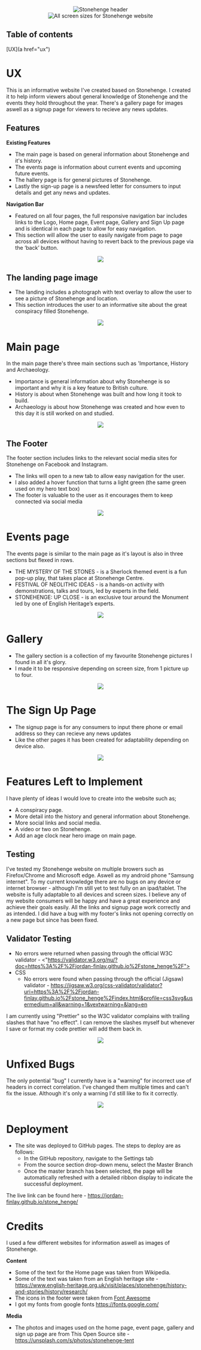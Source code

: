 <div align="center"><img src="assets/readme/stonehenge.jpg" alt="Stonehenge header"></div>

<div align="center"><img src="assets/readme/allscreens.jpg" alt="All screen sizes for Stonehenge website"></div>

## Table of contents
[UX](a href="ux")


# UX

This is an informative website I've created based on Stonehenge.
I created it to help inform viewers about general knowledge of Stonehenge and the events they hold throughout the year.
There's a gallery page for images aswell as a signup page for viewers to recieve any news updates.

## Features

__Existing Features__

- The main page is based on general information about Stonehenge and it's history.
- The events page is information about current events and upcoming future events.
- The hallery page is for general pictures of Stonehenge.
- Lastly the sign-up page is a newsfeed letter for consumers to input details and get any news and updates.

__Navigation Bar__

- Featured on all four pages, the full responsive navigation bar includes links to the Logo, Home page, Event page, Gallery and Sign Up page and is identical in each page to allow for easy navigation.
- This section will allow the user to easily navigate from page to page across all devices without having to revert back to the previous page via the ‘back’ button.

<div align="center"><img src="assets/readme/nav_bar.jpg"></div>

## The landing page image

- The landing includes a photograph with text overlay to allow the user to see a picture of Stonehenge and location.
- This section introduces the user to an informative site about the great conspiracy filled Stonehenge.

<div align="center"><img src="assets/readme/hero_image.jpg"></div>

# Main page

In the main page there's three main sections such as 'Importance, History and Archaeology.

- Importance is general information about why Stonehenge is so important and why it is a key feature to British culture.
- History is about when Stonehenge was built and how long it took to build.
- Archaeology is about how Stonehenge was created and how even to this day it is still worked on and studied.

<div align="center"><img src="assets/readme/main_page.jpg"></div>

## The Footer

The footer section includes links to the relevant social media sites for Stonehenge on Facebook and Instagram.

- The links will open to a new tab to allow easy navigation for the user.
- I also added a hover function that turns a light green (the same green used on my hero text box)
- The footer is valuable to the user as it encourages them to keep connected via social media

<div align="center"><img src="assets/readme/footer_links.jpg"></div>

# Events page

The events page is similar to the main page as it's layout is also in three sections but flexed in rows.

- THE MYSTERY OF THE STONES - is a Sherlock themed event is a fun pop-up play, that takes place at Stonehenge Centre.
- FESTIVAL OF NEOLITHIC IDEAS - is a hands-on activity with demonstrations, talks and tours, led by experts in the field.
- STONEHENGE: UP CLOSE - is an exclusive tour around the Monument led by one of English Heritage’s experts.

<div align="center"><img src="assets/readme/events_page.jpg"></div>

# Gallery

- The gallery section is a collection of my favourite Stonehenge pictures I found in all it's glory.
- I made it to be responsive depending on screen size, from 1 picture up to four.

<div align="center"><img src="assets/readme/gallery_section.jpg"></div>

# The Sign Up Page

- The signup page is for any consumers to input there phone or email address so they can recieve any news updates
- Like the other pages it has been created for adaptability depending on device also.

<div align="center"><img src="assets/readme/signup_page.jpg"></div>

# Features Left to Implement

I have plenty of ideas I would love to create into the website such as;

- A conspiracy page.
- More detail into the history and general information about Stonehenge.
- More social links and social media.
- A video or two on Stonehenge.
- Add an age clock near hero image on main page.

## Testing

I've tested my Stonehenge website on multiple browers such as Firefox/Chrome and Microsoft edge. Aswell as my android phone "Samsung internet".
To my current knowledge there are no bugs on any device or internet browser - although I'm still yet to test fully on an ipad/tablet.
The website is fully adaptable to all devices and screen sizes.
I believe any of my website consumers will be happy and have a great experience and achieve their goals easily.
All the links and signup page work correctly and as intended.
I did have a bug with my footer's links not opening correctly on a new page but since has been fixed.

## Validator Testing

- No errors were returned when passing through the official W3C validator - <"https://validator.w3.org/nu/?doc=https%3A%2F%2Fjordan-finlay.github.io%2Fstone_henge%2F">
- CSS
  - No errors were found when passing through the official (Jigsaw) validator - <https://jigsaw.w3.org/css-validator/validator?uri=https%3A%2F%2Fjordan-finlay.github.io%2Fstone_henge%2Findex.html&profile=css3svg&usermedium=all&warning=1&vextwarning=&lang=en>

I am currently using "Prettier" so the W3C validator complains with trailing slashes that have "no effect".
I can remove the slashes myself but whenever I save or format my code prettier will add them back in.

<div align="center"><img src="assets/readme/prettier.jpg"></div>

# Unfixed Bugs

The only potential "bug" I currently have is a "warning" for incorrect use of headers in correct correlation. I've changed them multiple times and can't fix the issue. Although it's only a warning I'd still like to fix it correctly.

<div align="center"><img src="assets/readme/potential_bug.jpg"></div>

# Deployment

- The site was deployed to GitHub pages. The steps to deploy are as follows:
  - In the GitHub repository, navigate to the Settings tab
  - From the source section drop-down menu, select the Master Branch
  - Once the master branch has been selected, the page will be automatically refreshed with a detailed ribbon display to indicate the successful deployment.

The live link can be found here - <https://jordan-finlay.github.io/stone_henge/>

# Credits

I used a few different websites for information aswell as images of Stonehenge.

__Content__

- Some of the text for the Home page was taken from Wikipedia.
- Some of the text was taken from an English heritage site - <https://www.english-heritage.org.uk/visit/places/stonehenge/history-and-stories/history/research/>
- The icons in the footer were taken from [Font Awesome](https://fontawesome.com/)
- I got my fonts from google fonts <https://fonts.google.com/>

__Media__

- The photos and images used on the home page, event page, gallery and sign up page are from This Open Source site - <https://unsplash.com/s/photos/stonehenge-tent>

